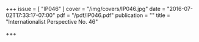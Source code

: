 +++
issue = [ "IP046" ]
cover = "/img/covers/IP046.jpg"
date = "2016-07-02T17:33:17-07:00"
pdf = "/pdf/IP046.pdf"
publication = ""
title = "Internationalist Perspective No. 46"

+++

